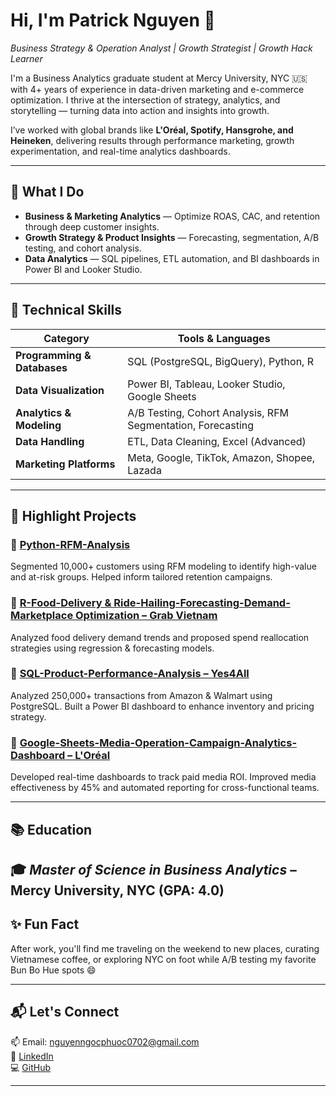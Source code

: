 # Hi, I'm Patrick Nguyen 👋  
*Business Strategy & Operation Analyst | Growth Strategist | Growth Hack Learner*

I'm a Business Analytics graduate student at Mercy University, NYC 🇺🇸 with 4+ years of experience in data-driven marketing and e-commerce optimization. I thrive at the intersection of strategy, analytics, and storytelling — turning data into action and insights into growth.

I’ve worked with global brands like **L'Oréal, Spotify, Hansgrohe, and Heineken**, delivering results through performance marketing, growth experimentation, and real-time analytics dashboards.

---

## 💼 What I Do
- **Business & Marketing Analytics** — Optimize ROAS, CAC, and retention through deep customer insights.
- **Growth Strategy & Product Insights** — Forecasting, segmentation, A/B testing, and cohort analysis.
- **Data Analytics** — SQL pipelines, ETL automation, and BI dashboards in Power BI and Looker Studio.

---

## 🔧 Technical Skills

| Category                      | Tools & Languages                                         |
|------------------------------|------------------------------------------------------------|
| **Programming & Databases**  | SQL (PostgreSQL, BigQuery), Python, R                     |
| **Data Visualization**       | Power BI, Tableau, Looker Studio, Google Sheets           |
| **Analytics & Modeling**     | A/B Testing, Cohort Analysis, RFM Segmentation, Forecasting |
| **Data Handling**            | ETL, Data Cleaning, Excel (Advanced)                      |
| **Marketing Platforms**      | Meta, Google, TikTok, Amazon, Shopee, Lazada              |

---

## 📁 Highlight Projects

### 📌 [Python-RFM-Analysis](https://github.com/patricknn0702/Python_RFM_Analysis-Customer-segmentation)
Segmented 10,000+ customers using RFM modeling to identify high-value and at-risk groups. Helped inform tailored retention campaigns.

### 📌 [R-Food-Delivery & Ride-Hailing-Forecasting-Demand-Marketplace Optimization – Grab Vietnam](https://github.com/patricknn0702/Marketplace-Forecasting-Optimization)  
Analyzed food delivery demand trends and proposed spend reallocation strategies using regression & forecasting models.

### 📌 [SQL-Product-Performance-Analysis – Yes4All](https://github.com/patricknn0702/SQL-Product-Sales-Optimization-Yes4All) 
Analyzed 250,000+ transactions from Amazon & Walmart using PostgreSQL. Built a Power BI dashboard to enhance inventory and pricing strategy.

### 📌 [Google-Sheets-Media-Operation-Campaign-Analytics-Dashboard – L'Oréal](https://docs.google.com/spreadsheets/d/102y_vb5iuKFxNSFXmrxBq_dDC4ivvSMU_xkzS0sfGpU/edit?gid=1197517046#gid=1197517046) 
Developed real-time dashboards to track paid media ROI. Improved media effectiveness by 45% and automated reporting for cross-functional teams.

---

## 📚 Education
🎓 *Master of Science in Business Analytics* – Mercy University, NYC (GPA: 4.0)  
---

## ✨ Fun Fact
After work, you'll find me traveling on the weekend to new places, curating Vietnamese coffee, or exploring NYC on foot while A/B testing my favorite Bun Bo Hue spots 😄

---

## 📬 Let's Connect
📫 Email: nguyenngocphuoc0702@gmail.com  
🔗 [LinkedIn](https://www.linkedin.com/in/phuocnguyenngoc)  
💻 [GitHub](https://github.com/patricknn0702)

---
